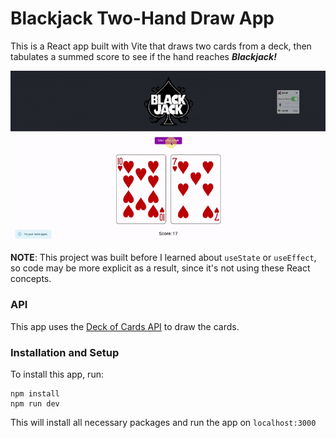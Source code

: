 # Blackjack Two-Hand Draw App

This is a React app built with Vite that draws two cards from a deck, then tabulates a summed score to see if the hand reaches ***Blackjack!***

![./src/blackjack-preview.gif](./src/blackjack-preview.gif)

**NOTE**: This project was built before I learned about `useState` or `useEffect`, so code may be more explicit as a result, since it's not using these React concepts.

### API
This app uses the [Deck of Cards API](https://deckofcardsapi.com/) to draw the cards.

### Installation and Setup
To install this app, run:
```shell
npm install
npm run dev
```

This will install all necessary packages and run the app on `localhost:3000`